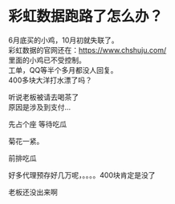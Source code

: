 # 彩虹数据跑路了怎么办？


6月底买的小鸡，10月初就失联了。<br />
彩虹数据的官网还在：https://www.chshuju.com/<br />
里面的小鸡已不受控制。<br />
<img id="aimg_cZ4w8" onclick="zoom(this, this.src, 0, 0, 0)" class="zoom" src="https://sm.ms/image/yHnATQ1hRjW7SXw%5D%5Bimg]https://i.loli.net/2020/10/30/yHnATQ1hRjW7SXw.png" onmouseover="img_onmouseoverfunc(this)" onload="thumbImg(this)" border="0" alt="" /><br />
工单，QQ等半个多月都没人回复。<br />
400多块大洋打水漂了吗？

听说老板被请去喝茶了<br />
原因是涉及到支付...

先占个座 等待吃瓜

菊花一紧。

前排吃瓜

好多代理预存好几万呢，。。。。400块肯定是没了

老板还没出来啊<br />

